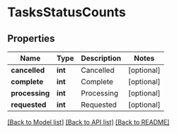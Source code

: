 # TasksStatusCounts

## Properties
Name | Type | Description | Notes
------------ | ------------- | ------------- | -------------
**cancelled** | **int** | Cancelled | [optional] 
**complete** | **int** | Complete | [optional] 
**processing** | **int** | Processing | [optional] 
**requested** | **int** | Requested | [optional] 

[[Back to Model list]](../README.md#documentation-for-models) [[Back to API list]](../README.md#documentation-for-api-endpoints) [[Back to README]](../README.md)



